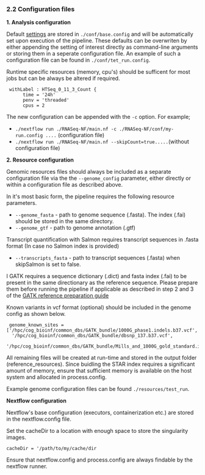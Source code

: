 ### 2.2 Configuration files

**1. Analysis configuration**

Default [settings](./settings.md) are stored in `./conf/base.config` and will be automatically set upon execution of the pipeline. These defaults can be overwriten by either appending the setting of interest directly as command-line arguments or storing them in a seperate configuration file. An example of such a configuration file can be found in  `./conf/tet_run.config`. 

Runtime specific resources (memory, cpu's) should be sufficent for most jobs but can be always be altered if required. 

```
 withLabel : HTSeq_0_11_3_Count {
      time = '24h'
      penv = 'threaded'
      cpus = 2
```

The new configuration can be appended with the  `-c` option. For example;

*  `./nextflow run ./RNASeq-NF/main.nf -c ./RNASeq-NF/conf/my-run.config ....` (configuration file)
*  `./nextflow run ./RNASeq-NF/main.nf --skipCount=true.....`(without configuration file)

**2. Resource configuration**

Genomic resources files should always be included as a separate configuration file via the the `--genome_config` parameter, either directly or within a configuration file as described above. 

In it's most basic form, the pipeline requires the following resource parameters.

* `--genome_fasta` - path to genome sequence (.fasta). The index (.fai) should be stored in the same directory.
* `--genome_gtf` - path to genome annotation (.gtf)

Transcript quantification with Salmon requires transcript sequences in .fasta format (In case no Salmon index is provided)
* `--transcripts_fasta` - path to transcript sequences (.fasta) when skipSalmon is set to false.


I
GATK requires a sequence dictionary (.dict) and fasta index (.fai) to be present in the same directionary as the reference sequence. Please prepare them before running the pipeline if applicable as described in step 2 and 3 of the [GATK reference preparation guide](https://gatkforums.broadinstitute.org/gatk/discussion/2798/howto-prepare-a-reference-for-use-with-bwa-and-gatk)

Known variants in vcf format (optional) should be included in the genome config as shown below.

```
 genome_known_sites = ['/hpc/cog_bioinf/common_dbs/GATK_bundle/1000G_phase1.indels.b37.vcf',
  '/hpc/cog_bioinf/common_dbs/GATK_bundle/dbsnp_137.b37.vcf',
  '/hpc/cog_bioinf/common_dbs/GATK_bundle/Mills_and_1000G_gold_standard.indels.b37.vcf']
```

All remaining files will be created at run-time and stored in the output folder (reference_resources). Since buidling the STAR index requires a significant amount of memory, ensure that sufficient memory is available on the host system and allocated in process.config. 

Example genome configuration files can be found `./resources/test_run`.

**Nextflow configuration**

Nextflow's base configuration (executors, containerization etc.) are stored in the nextflow.config file.

Set the cacheDir to a location with enough space to store the singularity images. 

`cacheDir = '/path/to/my/cache/dir`

Ensure that nextflow.config and process.config are always findable by the nextflow runner.

